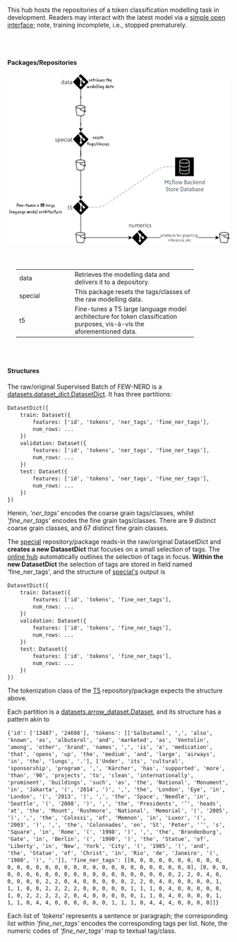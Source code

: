 <br>

This hub hosts the repositories of a token classification modelling task in development.  Readers may interact with the latest model via a  <a href="https://greyhypotheses-detecting-eclectic.hf.space/" target="_blank">simple open interface</a>; note, training incomplete, i.e., stopped prematurely.

<br>
<br>

#### Packages/Repositories

<img src="stages.png" alt="stages">

<br>
<br>

<table style="width: 80%; margin-left: 1.25rem; margin-right: auto; margin-top: 35px;">
  <colgroup>
    <col span="1" style="width: 21.5%;">
    <col span="1" style="width: 47.5%;">
  </colgroup>
  <tr><td><i class="fa-brands fa-git-alt"></i>data</td><td>Retrieves the modelling data and delivers it to a depository.</td></tr>
  <tr><td>special</td><td>This package resets the tags/classes of the raw modelling data.</td></tr>
<tr><td>t5</td><td>Fine-tunes a T5 large language model architecture for token classification purposes, vis-à-vis the aforementioned data.</td></tr>
</table>

<br>
<br>

#### Structures

The raw/original Supervised Batch of FEW-NERD is a <a href="https://huggingface.co/docs/datasets/package_reference/main_classes#datasets.DatasetDict" target="_blank">datasets.dataset_dict.DatasetDict</a>. It has three partitions:

```
DatasetDict({
    train: Dataset({
        features: ['id', 'tokens', 'ner_tags', 'fine_ner_tags'],
        num_rows: ...
    })
    validation: Dataset({
        features: ['id', 'tokens', 'ner_tags', 'fine_ner_tags'],
        num_rows: ...
    })
    test: Dataset({
        features: ['id', 'tokens', 'ner_tags', 'fine_ner_tags'],
        num_rows: ...
    })
})
```

Herein, *'ner_tags'* encodes the coarse grain tags/classes, whilst *'fine_ner_tags'* encodes the fine grain tags/classes.  There are 9 distinct coarse grain classes, and 67 distinct fine grain classes.  

The <a href="https://github.com/prehypotheses/special">special</a> repository/package reads-in the raw/original DatasetDict and **creates a new DatasetDict** that focuses on a small selection of tags.  The <a href="https://d3ju6iarczw32h.cloudfront.net/src/c-eclectic-data-profiles.html" target="_blank">online hub</a> automatically outlines the selection of tags in focus.  **Within the new  DatasetDict** the selection of tags are stored in field named 'fine_ner_tags', and the structure of <a href="https://github.com/prehypotheses/special">special's</a> output is

```
DatasetDict({
    train: Dataset({
        features: ['id', 'tokens', 'fine_ner_tags'],
        num_rows: ...
    })
    validation: Dataset({
        features: ['id', 'tokens', 'fine_ner_tags'],
        num_rows: ...
    })
    test: Dataset({
        features: ['id', 'tokens', 'fine_ner_tags'],
        num_rows: ...
    })
})
```

The tokenization class of the <a href="https://github.com/prehypotheses/t5/tree/master">T5</a> repository/package expects the structure above.


Each partition is a <a href="https://huggingface.co/docs/datasets/package_reference/main_classes#datasets.Dataset" target="_blank">datasets.arrow_dataset.Dataset</a>, and its structure has a pattern akin to

```
{'id': ['13487', '24698'], 'tokens': [['Salbutamol', ',', 'also', 'known', 'as', 'albuterol', 'and', 'marketed', 'as', 'Ventolin', 'among', 'other', 'brand', 'names', ',', 'is', 'a', 'medication', 'that', 'opens', 'up', 'the', 'medium', 'and', 'large', 'airways', 'in', 'the', 'lungs', '.'], ['Under', 'its', 'cultural', 'sponsorship', 'program', ',', 'Kärcher', 'has', 'supported', 'more', 'than', '90', 'projects', 'to', 'clean', 'internationally', 'prominent', 'buildings', 'such', 'as', 'the', 'National', 'Monument', 'in', 'Jakarta', '(', '2014', ')', ',', 'the', 'London', 'Eye', 'in', 'London', '(', '2013', ')', ',', 'the', 'Space', 'Needle', 'in', 'Seattle', '(', '2008', ')', ',', 'the', 'Presidents', '’', 'heads', 'at', 'the', 'Mount', 'Rushmore', 'National', 'Memorial', '(', '2005', ')', ',', 'the', 'Colossi', 'of', 'Memnon', 'in', 'Luxor', '(', '2003', ')', ',', 'the', 'Colonnades', 'on', 'St', 'Peter', '’', 's', 'Square', 'in', 'Rome', '(', '1998', ')', ',', 'the', 'Brandenburg', 'Gate', 'in', 'Berlin', '(', '1990', ')', 'the', 'Statue', 'of', 'Liberty', 'in', 'New', 'York', 'City', '(', '1985', ')', 'and', 'the', 'Statue', 'of', 'Christ', 'in', 'Rio', 'de', 'Janeiro', '(', '1980', ')', '.']], 'fine_ner_tags': [[0, 0, 0, 0, 0, 0, 0, 0, 0, 0, 0, 0, 0, 0, 0, 0, 0, 0, 0, 0, 0, 0, 0, 0, 0, 0, 0, 0, 0, 0], [0, 0, 0, 0, 0, 0, 6, 0, 0, 0, 0, 0, 0, 0, 0, 0, 0, 0, 0, 0, 0, 2, 2, 0, 4, 0, 0, 0, 0, 0, 2, 2, 0, 4, 0, 0, 0, 0, 0, 2, 2, 0, 4, 0, 0, 0, 0, 0, 1, 1, 1, 0, 0, 2, 2, 2, 2, 0, 0, 0, 0, 0, 1, 1, 1, 0, 4, 0, 0, 0, 0, 0, 1, 0, 2, 2, 2, 2, 2, 0, 4, 0, 0, 0, 0, 0, 1, 1, 0, 4, 0, 0, 0, 0, 1, 1, 1, 0, 4, 4, 0, 0, 0, 0, 0, 0, 1, 1, 1, 0, 4, 4, 4, 0, 0, 0, 0]]}
```

Each list of *'tokens'* represents a sentence or paragraph; the corresponding list within *'fine_ner_tags'* encodes the corresponding tags per list.  Note, the numeric codes of *'fine_ner_tags'* map to textual tag/class.

<br>
<br>

<br>
<br>

<br>
<br>

<br>
<br>

<!--

**Here are some ideas to get you started:**

🙋‍♀️ A short introduction - what is your organization all about?
🌈 Contribution guidelines - how can the community get involved?
👩‍💻 Useful resources - where can the community find your docs? Is there anything else the community should know?
🍿 Fun facts - what does your team eat for breakfast?
🧙 Remember, you can do mighty things with the power of [Markdown](https://docs.github.com/github/writing-on-github/getting-started-with-writing-and-formatting-on-github/basic-writing-and-formatting-syntax)
-->
